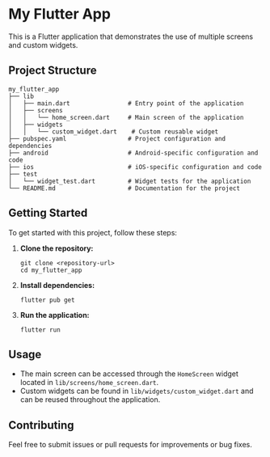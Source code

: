 # My Flutter App

This is a Flutter application that demonstrates the use of multiple screens and custom widgets.

## Project Structure

```
my_flutter_app
├── lib
│   ├── main.dart                # Entry point of the application
│   ├── screens
│   │   └── home_screen.dart     # Main screen of the application
│   ├── widgets
│   │   └── custom_widget.dart    # Custom reusable widget
├── pubspec.yaml                 # Project configuration and dependencies
├── android                      # Android-specific configuration and code
├── ios                          # iOS-specific configuration and code
├── test
│   └── widget_test.dart         # Widget tests for the application
└── README.md                    # Documentation for the project
```

## Getting Started

To get started with this project, follow these steps:

1. **Clone the repository:**
   ```
   git clone <repository-url>
   cd my_flutter_app
   ```

2. **Install dependencies:**
   ```
   flutter pub get
   ```

3. **Run the application:**
   ```
   flutter run
   ```

## Usage

- The main screen can be accessed through the `HomeScreen` widget located in `lib/screens/home_screen.dart`.
- Custom widgets can be found in `lib/widgets/custom_widget.dart` and can be reused throughout the application.

## Contributing

Feel free to submit issues or pull requests for improvements or bug fixes.